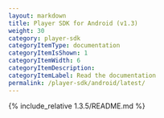 ```yaml
---
layout: markdown
title: Player SDK for Android (v1.3)
weight: 30
category: player-sdk
categoryItemType: documentation
categoryItemIsShown: 1
categoryItemWidth: 6
categoryItemDescription:
categoryItemLabel: Read the documentation
permalink: /player-sdk/android/latest/
---
```

{% include_relative 1.3.5/README.md  %}

